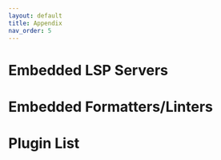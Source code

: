 ```yaml
---
layout: default
title: Appendix
nav_order: 5
---
```


# Embedded LSP Servers

# Embedded Formatters/Linters

# Plugin List
